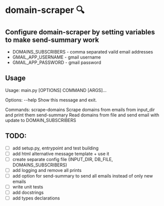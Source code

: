# domain-scraper :mag:

## Configure domain-scraper by setting variables to make send-summary work
 - DOMAINS_SUBSCRIBERS - comma separated vaild email addresses
 - GMAIL_APP_USERNAME - gmail username
 - GMAIL_APP_PASSWORD - gmail password

## Usage
Usage: main.py [OPTIONS] COMMAND [ARGS]...

Options:
  --help  Show this message and exit.

Commands:
  scrape-domains  Scrape domains from emails from input_dir and print them
  send-summary    Read domains from file and send email with update to DOMAIN_SUBSCRIBERS

## TODO:
 - [ ] add setup.py, entrypoint and test building
 - [ ] add html alternative message template + use it
 - [ ] create separate config file (INPUT_DIR, DB_FILE, DOMAINS_SUBSCRIBERS)
 - [ ] add logging and remove all prints
 - [ ] add option for send-summary to send all emails instead of only new emails
 - [ ] write unit tests
 - [ ] add docstrings
 - [ ] add types declarations